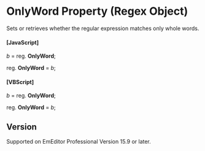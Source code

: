 # OnlyWord Property (Regex Object)

Sets or retrieves whether the regular expression matches only whole words.

#### \[JavaScript\]

_b_ = reg. **OnlyWord**;

reg. **OnlyWord** = _b_;

#### \[VBScript\]

_b_ = reg. **OnlyWord**;

reg. **OnlyWord** = _b_;

## Version

Supported on EmEditor Professional Version 15.9 or later.